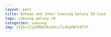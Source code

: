 ```yaml
---
layout: post
title: Batman and Joker Samsung Galaxy S9 Case
tags: samsung galaxy s9
categories: samsung
img: 1TybvJZjp9MmO3knU4cuTi40qYW754TVf
---
```


